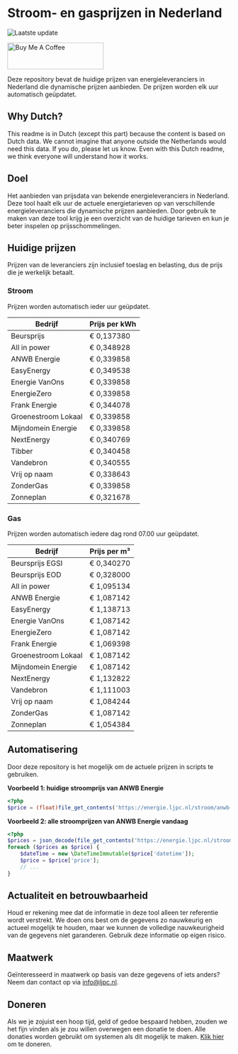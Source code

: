 # Stroom- en gasprijzen in Nederland

![Laatste update](https://img.shields.io/badge/laatste%20update-2023--06--18%2022%3A00%20CET-brightgreen)

<a href="https://www.buymeacoffee.com/Lars-" target="_blank"><img src="https://cdn.buymeacoffee.com/buttons/v2/default-orange.png" alt="Buy Me A Coffee" height="60" style="height: 60px !important;width: 217px !important;" ></a>

Deze repository bevat de huidige prijzen van energieleveranciers in Nederland die dynamische prijzen aanbieden. De prijzen worden elk uur automatisch geüpdatet.

## Why Dutch?

This readme is in Dutch (except this part) because the content is based on Dutch data. We cannot imagine that anyone outside the Netherlands would need this data. If you do, please let us know. Even with this Dutch readme, we think
everyone will understand how it works.

## Doel

Het aanbieden van prijsdata van bekende energieleveranciers in Nederland. Deze tool haalt elk uur de actuele energietarieven op van verschillende energieleveranciers die dynamische prijzen aanbieden. Door gebruik te maken van deze tool
krijg je een overzicht van de huidige tarieven en kun je beter inspelen op prijsschommelingen.

## Huidige prijzen

Prijzen van de leveranciers zijn inclusief toeslag en belasting, dus de prijs die je werkelijk betaalt.

### Stroom

Prijzen worden automatisch ieder uur geüpdatet.

 Bedrijf | Prijs per kWh 
---------|---------------
Beursprijs | € 0,137380
All in power | € 0,348928
ANWB Energie | € 0,339858
EasyEnergy | € 0,349538
Energie VanOns | € 0,339858
EnergieZero | € 0,339858
Frank Energie | € 0,344078
Groenestroom Lokaal | € 0,339858
Mijndomein Energie | € 0,339858
NextEnergy | € 0,340769
Tibber | € 0,340458
Vandebron | € 0,340555
Vrij op naam | € 0,338643
ZonderGas | € 0,339858
Zonneplan | € 0,321678


### Gas

Prijzen worden automatisch iedere dag rond 07.00 uur geüpdatet.

 Bedrijf | Prijs per m³ 
---------|--------------
Beursprijs EGSI | € 0,340270
Beursprijs EOD | € 0,328000
All in power | € 1,095134
ANWB Energie | € 1,087142
EasyEnergy | € 1,138713
Energie VanOns | € 1,087142
EnergieZero | € 1,087142
Frank Energie | € 1,069398
Groenestroom Lokaal | € 1,087142
Mijndomein Energie | € 1,087142
NextEnergy | € 1,132822
Vandebron | € 1,111003
Vrij op naam | € 1,084244
ZonderGas | € 1,087142
Zonneplan | € 1,054384


## Automatisering

Door deze repository is het mogelijk om de actuele prijzen in scripts te gebruiken.

**Voorbeeld 1: huidige stroomprijs van ANWB Energie**

```php
<?php
$price = (float)file_get_contents('https://energie.ljpc.nl/stroom/anwb-energie-nu.txt');

```

**Voorbeeld 2: alle stroomprijzen van ANWB Energie vandaag**

```php
<?php
$prices = json_decode(file_get_contents('https://energie.ljpc.nl/stroom/all-in-power-vandaag.json'),true);
foreach ($prices as $price) {
    $dateTime = new \DateTimeImmutable($price['datetime']);
    $price = $price['price'];
    // ...
}
```

## Actualiteit en betrouwbaarheid

Houd er rekening mee dat de informatie in deze tool alleen ter referentie wordt verstrekt. We doen ons best om de gegevens zo nauwkeurig en actueel mogelijk te houden, maar we kunnen de volledige nauwkeurigheid van de gegevens niet
garanderen. Gebruik deze informatie op eigen risico.

## Maatwerk

Geïnteresseerd in maatwerk op basis van deze gegevens of iets anders? Neem dan contact op
via [info@ljpc.nl](mailto:info@ljpc.nl?subject=Energie%20prijzen).

## Doneren

Als we je zojuist een hoop tijd, geld of gedoe bespaard hebben, zouden we het fijn vinden als je zou willen overwegen een
donatie te doen. Alle donaties worden gebruikt om systemen als dit mogelijk te
maken. [Klik hier](https://www.buymeacoffee.com/Lars-) om te doneren.

